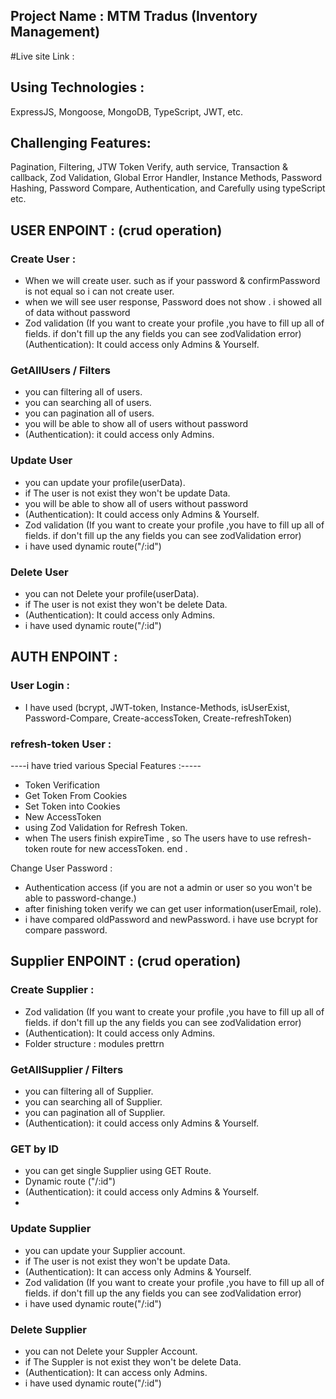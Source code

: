 ## Project Name : MTM Tradus (Inventory Management)

#Live site Link :

## Using Technologies :

ExpressJS, Mongoose, MongoDB, TypeScript, JWT, etc.

## Challenging Features:

Pagination, Filtering, JTW Token Verify, auth service, Transaction & callback, Zod Validation, Global Error Handler, Instance Methods, Password Hashing, Password Compare, Authentication, and Carefully using typeScript etc.

## USER ENPOINT : (crud operation)

### Create User :

- When we will create user. such as if your password & confirmPassword is not equal so i can not create user.
- when we will see user response, Password does not show . i showed all of data without password
- Zod validation (If you want to create your profile ,you have to fill up all of fields. if don't fill up the any fields you can see zodValidation error)
  (Authentication): It could access only Admins & Yourself.

### GetAllUsers / Filters

- you can filtering all of users.
- you can searching all of users.
- you can pagination all of users.
- you will be able to show all of users without password
- (Authentication): it could access only Admins.

### Update User

- you can update your profile(userData).
- if The user is not exist they won't be update Data.
- you will be able to show all of users without password
- (Authentication): It could access only Admins & Yourself.
- Zod validation (If you want to create your profile ,you have to fill up all of fields. if don't fill up the any fields you can see zodValidation error)
- i have used dynamic route("/:id")

### Delete User

- you can not Delete your profile(userData).
- if The user is not exist they won't be delete Data.
- (Authentication): It could access only Admins.
- i have used dynamic route("/:id")

## AUTH ENPOINT :

### User Login :

- I have used (bcrypt, JWT-token, Instance-Methods, isUserExist, Password-Compare, Create-accessToken, Create-refreshToken)

### refresh-token User :

----i have tried various Special Features :-----

- Token Verification
- Get Token From Cookies
- Set Token into Cookies
- New AccessToken
- using Zod Validation for Refresh Token.
- when The users finish expireTime , so The users have to use refresh-token route for new accessToken.
  end .

Change User Password :

- Authentication access (if you are not a admin or user so you won't be able to password-change.)
- after finishing token verify we can get user information(userEmail, role).
- i have compared oldPassword and newPassword. i have use bcrypt for compare password.

## Supplier ENPOINT : (crud operation)

### Create Supplier :

- Zod validation (If you want to create your profile ,you have to fill up all of fields. if don't fill up the any fields you can see zodValidation error)
- (Authentication): It could access only Admins.
- Folder structure : modules prettrn

### GetAllSupplier / Filters

- you can filtering all of Supplier.
- you can searching all of Supplier.
- you can pagination all of Supplier.
- (Authentication): it could access only Admins & Yourself.

### GET by ID

- you can get single Supplier using GET Route.
- Dynamic route ("/:id")
- (Authentication): it could access only Admins & Yourself.
-

### Update Supplier

- you can update your Supplier account.
- if The user is not exist they won't be update Data.
- (Authentication): It can access only Admins & Yourself.
- Zod validation (If you want to create your profile ,you have to fill up all of fields. if don't fill up the any fields you can see zodValidation error)
- i have used dynamic route("/:id")

### Delete Supplier

- you can not Delete your Suppler Account.
- if The Suppler is not exist they won't be delete Data.
- (Authentication): It can access only Admins.
- i have used dynamic route("/:id")

